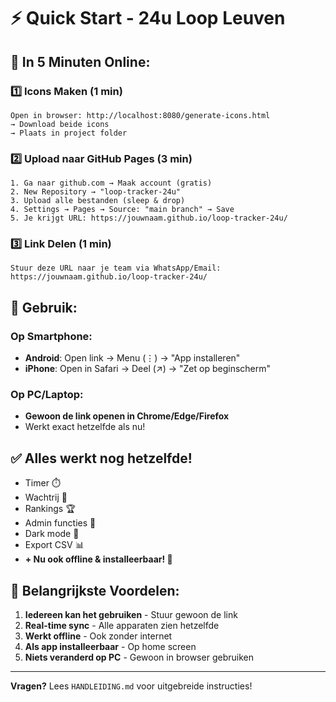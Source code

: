 # ⚡ Quick Start - 24u Loop Leuven

## 🚀 In 5 Minuten Online:

### 1️⃣ Icons Maken (1 min)
```
Open in browser: http://localhost:8080/generate-icons.html
→ Download beide icons
→ Plaats in project folder
```

### 2️⃣ Upload naar GitHub Pages (3 min)
```
1. Ga naar github.com → Maak account (gratis)
2. New Repository → "loop-tracker-24u"
3. Upload alle bestanden (sleep & drop)
4. Settings → Pages → Source: "main branch" → Save
5. Je krijgt URL: https://jouwnaam.github.io/loop-tracker-24u/
```

### 3️⃣ Link Delen (1 min)
```
Stuur deze URL naar je team via WhatsApp/Email:
https://jouwnaam.github.io/loop-tracker-24u/
```

## 📱 Gebruik:

### Op Smartphone:
- **Android**: Open link → Menu (⋮) → "App installeren"
- **iPhone**: Open in Safari → Deel (↗) → "Zet op beginscherm"

### Op PC/Laptop:
- **Gewoon de link openen in Chrome/Edge/Firefox**
- Werkt exact hetzelfde als nu!

## ✅ Alles werkt nog hetzelfde!
- Timer ⏱️
- Wachtrij 👥
- Rankings 🏆
- Admin functies 🔧
- Dark mode 🌙
- Export CSV 📊
- **+ Nu ook offline & installeerbaar! 📱**

## 🎯 Belangrijkste Voordelen:

1. **Iedereen kan het gebruiken** - Stuur gewoon de link
2. **Real-time sync** - Alle apparaten zien hetzelfde
3. **Werkt offline** - Ook zonder internet
4. **Als app installeerbaar** - Op home screen
5. **Niets veranderd op PC** - Gewoon in browser gebruiken

---

**Vragen?** Lees `HANDLEIDING.md` voor uitgebreide instructies!
